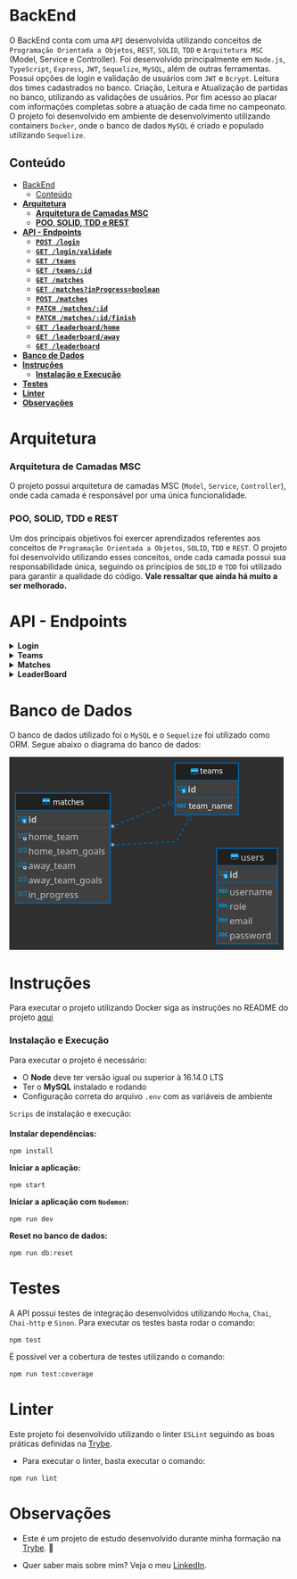 # BackEnd 

O BackEnd conta com uma `API` desenvolvida utilizando conceitos de `Programação Orientada a Objetos`, `REST`, `SOLID`, `TDD` e `Arquitetura MSC` (Model, Service e Controller). Foi desenvolvido principalmente em `Node.js`, `TypeScript`, `Express`, `JWT`, `Sequelize`, `MySQL`, além de outras ferramentas. Possui opções de login e validação de usuários com `JWT` e `Bcrypt`. Leitura dos times cadastrados no banco. Criação, Leitura e Atualização de partidas no banco, utilizando as validações de usuários. Por fim acesso ao placar com informações completas sobre a atuação de cada time no campeonato. O projeto foi desenvolvido em ambiente de desenvolvimento utilizando containers `Docker`, onde o banco de dados `MySQL` é criado e populado utilizando `Sequelize`.

## Conteúdo

- [BackEnd](#backend)
  - [Conteúdo](#conteúdo)
- [**Arquitetura**](#arquitetura)
    - [**Arquitetura de Camadas MSC**](#arquitetura-de-camadas-msc)
    - [**POO, SOLID, TDD e REST**](#poo-solid-tdd-e-rest)
- [**API - Endpoints**](#api---endpoints)
    - [**`POST /login`**](#post-login)
    - [**`GET /login/validade`**](#get-loginvalidade)
    - [**`GET /teams`**](#get-teams)
    - [**`GET /teams/:id`**](#get-teamsid)
    - [**`GET /matches`**](#get-matches)
    - [**`GET /matches?inProgress=boolean`**](#get-matchesinprogressboolean)
    - [**`POST /matches`**](#post-matches)
    - [**`PATCH /matches/:id`**](#patch-matchesid)
    - [**`PATCH /matches/:id/finish`**](#patch-matchesidfinish)
    - [**``GET /leaderboard/home``**](#get-leaderboardhome)
    - [**``GET /leaderboard/away``**](#get-leaderboardaway)
    - [**``GET /leaderboard``**](#get-leaderboard)
- [**Banco de Dados**](#banco-de-dados)
- [**Instruções**](#instruções)
    - [**Instalação e Execução**](#instalação-e-execução)
- [**Testes**](#testes)
- [**Linter**](#linter)
- [**Observações**](#observações)

# **Arquitetura**

### **Arquitetura de Camadas MSC**

O projeto possui arquitetura de camadas MSC (`Model`, `Service`, `Controller`), onde cada camada é responsável por uma única funcionalidade.

### **POO, SOLID, TDD e REST**

Um dos principais objetivos foi exercer aprendizados referentes aos conceitos de `Programação Orientada a Objetos`, `SOLID`, `TDD` e `REST`. O projeto foi desenvolvido utilizando esses conceitos, onde cada camada possui sua responsabilidade única, seguindo os princípios de `SOLID` e `TDD` foi utilizado para garantir a qualidade do código. **Vale ressaltar que ainda há muito a ser melhorado.**

# **API - Endpoints**

<details>
  <summary><strong>Login</strong></summary>

  ### **`POST /login`**

  Body:
  ````
  {
    "email": "user@user.com",
    "password": "secret_user"
  }
  ````
  - Só é possível fazer login com email e senha válidos. Caso login seja feito com sucesso um token é gerado utilizando o `JWT`.
  - O corpo da requisição deve conter o email e a senha do usuário, é validado utilizando `Joi`.
  - A senha no banco de dados é criptografada e a API utiliza o `Bcrypt` para comparar a senha enviada com a senha criptografada no banco de dados.

  ### **`GET /login/validade`**

  - É necessário enviar o token no header da requisição.
  - Retorna as permissões do usuário como user ou admin.	
  <br />
</details>

<details>
  <summary><strong>Teams</strong></summary>

  ### **`GET /teams`**

  - Retorna todas as equipes cadastradas no banco de dados.

  ### **`GET /teams/:id`**

  - Retorna a equipe com o id passado na rota.
  <br />
</details>

<details>
  <summary><strong>Matches</strong></summary>

  ### **`GET /matches`**

  - Retorna todas as partidas cadastradas no banco de dados.

  ### **`GET /matches?inProgress=boolean`**

  - Retorna partidas que estão em andamento ou finalizadas.

  ### **`POST /matches`**

  Body:
  ````
  {
    "homeTeam": 8,
    "awayTeam": 8,
    "homeTeamGoals": 2,
    "awayTeamGoals": 2
  }
  ````
  - Só é possível criar uma partida se a requisição tiver um token válido no header.
  - O corpo da requisição deve conter o id da equipe da casa, o id da equipe visitante, o número de gols da equipe da casa e o número de gols da equipe visitante, os dados do corpo são validados utilizando `Joi`.
  - Não é possível cadastrar partidas com ids de equipes que não existam.
  - Não é possível criar uma partida com o mesmo id da equipe da casa e visitante.

  ### **`PATCH /matches/:id`**

  Body:
  ````
  {
    "homeTeamGoals": 5,
    "awayTeamGoals": 5
  }
  ````
  - Só é possível atualizar uma partida se a requisição tiver um token válido no header.
  - O corpo da requisição deve conter o número de gols da equipe da casa e o número de gols da equipe visitante, os dados do corpo são validados utilizando `Joi`.
  - Não é possível atualizar uma partida que não exista.

  ### **`PATCH /matches/:id/finish`**

  - Finaliza uma partida com base no id passado na rota.
  - Só é possível finalizar uma partida se a requisição tiver um token válido no header.
  - Não é possível finalizar uma partida que não exista.
  <br />
</details>

<details>
  <summary><strong>LeaderBoard</strong></summary>

  Todas as requisições a seguir possuem o mesmo comportamento, porém com dados diferentes. Formato:
  ````JSON
    {
        "name": "Nome do time",
        "totalPoints": "Total de pontos: (totalVictories * 3) + totalDraws",
        "totalGames": "Total de jogos",
        "totalVictories": "Número de vitórias",
        "totalDraws": "Número de empates",
        "totalLosses": "Número de derrotas",
        "goalsFavor": "Número de gols a favor",
        "goalsOwn": "Número de gols contra",
        "goalsBalance": "Diferença de gols: goalsFavor - goalsOwn",
        "efficiency": "Eficiência: (totalPoints / (totalGames * 3)) * 100"
    },
    ...
  ````

  A ordenação é feita de acordo com a regra:
  - Total de pontos;
  - Total de vitórias;
  - Saldo de gols;
  - Gols a favor;
  - Gols sofridos.

  ### **``GET /leaderboard/home``**

  - Retorna o ranking de equipes da casa.

  ### **``GET /leaderboard/away``**

  - Retorna o ranking de equipes visitantes.

  ### **``GET /leaderboard``**

  - Retorna o ranking geral das equipes.
  <br />
</details>

# **Banco de Dados**

O banco de dados utilizado foi o `MySQL` e o `Sequelize` foi utilizado como ORM. Segue abaixo o diagrama do banco de dados:

![er](../images/erDiagram.png)

# **Instruções**

Para executar o projeto utilizando Docker siga as instruções no README do projeto [aqui](https://github.com/vitorbss12/FullStack-App-Football-Championship-Scoreboard)

### **Instalação e Execução**

Para executar o projeto é necessário:
  - O **Node** deve ter versão igual ou superior à 16.14.0 LTS
  - Ter o **MySQL** instalado e rodando
  - Configuração correta do arquivo `.env` com as variáveis de ambiente

`Scrips` de instalação e execução:
####
**Instalar dependências:**
````
npm install
````

**Iniciar a aplicação:**
````
npm start
````

**Iniciar a aplicação com `Nodemon`:**
````
npm run dev
````

**Reset no banco de dados:**
````
npm run db:reset
````

# **Testes**

A API possui testes de integração desenvolvidos utilizando `Mocha`, `Chai`, `Chai-http` e `Sinon`. Para executar os testes basta rodar o comando:
````
npm test
````

É possivel ver a cobertura de testes utilizando o comando:
````
npm run test:coverage
````

# **Linter**

Este projeto foi desenvolvido utilizando o linter `ESLint` seguindo as boas práticas definidas na [Trybe](https://www.betrybe.com/).

  - Para executar o linter, basta executar o comando:
````
npm run lint
````

# **Observações**

- Este é um projeto de estudo desenvolvido durante minha formação na [Trybe](https://www.betrybe.com/). :rocket:

- Quer saber mais sobre mim? Veja o meu [LinkedIn](https://www.linkedin.com/in/vitorbss/).